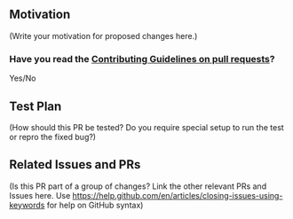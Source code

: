 <!-- Thank you for sending a PR and taking the time to improve crewcal -->

## Motivation

(Write your motivation for proposed changes here.)

### Have you read the [Contributing Guidelines on pull requests](https://github.com/EJOOSTEROP/crewcal/blob/main/CONTRIBUTING.md)?

Yes/No

## Test Plan

(How should this PR be tested? Do you require special setup to run the test or repro the fixed bug?)

## Related Issues and PRs

(Is this PR part of a group of changes? Link the other relevant PRs and Issues here. Use https://help.github.com/en/articles/closing-issues-using-keywords for help on GitHub syntax)